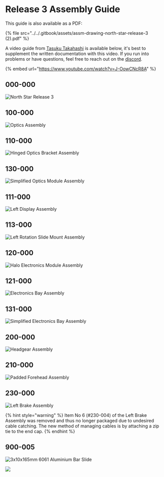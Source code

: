# Release 3 Assembly Guide

This guide is also available as a PDF:

{% file src="../../.gitbook/assets/assm-drawing-north-star-release-3 \(2\).pdf" %}



A video guide from [Tasuku Takahashi](https://twitter.com/supertask_jp) is available below, it's best to supplement the written documentation with this video. If you run into problems or have questions, feel free to reach out on the [discord](https://discord.gg/9TtZhb4). 

{% embed url="https://www.youtube.com/watch?v=J-OowCNcR8A" %}





## 000-000

![North Star Release 3](../../.gitbook/assets/assm-drawing-north-star-release-3-01.png)

## 100-000

![Optics Assembly](../../.gitbook/assets/assm-drawing-north-star-release-3-02.png)

## 110-000

![Hinged Optics Bracket Assembly](../../.gitbook/assets/assm-drawing-north-star-release-3-03.png)

## 130-000

![Simplified Optics Module Assembly](../../.gitbook/assets/assm-drawing-north-star-release-3-04.png)

## 111-000

![Left Display Assembly](../../.gitbook/assets/assm-drawing-north-star-release-3-05.png)

## 113-000

![Left Rotation Slide Mount Assembly](../../.gitbook/assets/assm-drawing-north-star-release-3-06.png)

## 120-000

![Halo Electronics Module Assembly](../../.gitbook/assets/assm-drawing-north-star-release-3-07.png)

## 121-000

![Electronics Bay Assembly](../../.gitbook/assets/assm-drawing-north-star-release-3-08.png)

## 131-000

![Simplified Electronics Bay Assembly](../../.gitbook/assets/assm-drawing-north-star-release-3-09.png)

## 200-000

![Headgear Assembly](../../.gitbook/assets/assm-drawing-north-star-release-3-10.png)

## 210-000

![Padded Forehead Assembly](../../.gitbook/assets/assm-drawing-north-star-release-3-11.png)

## 230-000

![Left Brake Assembly](../../.gitbook/assets/assm-drawing-north-star-release-3-12.png)

{% hint style="warning" %}
Item No 6 (#230-004) of the Left Brake Assembly was removed and thus no longer packaged 
due to undesired cable catching. The new method of managing cables is by attaching a 
zip tie to the end cap.
{% endhint %}

## 900-005

![3x10x165mm 6061 Aluminium Bar Slide](../../.gitbook/assets/assm-drawing-north-star-release-3-13.png)

![](../../.gitbook/assets/assm-drawing-north-star-release-3-14.png)

